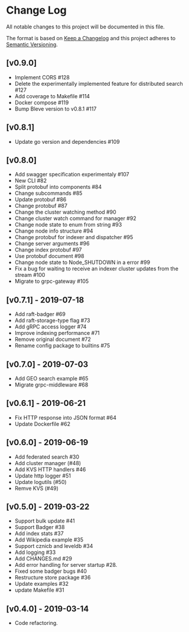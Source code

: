 # Change Log

All notable changes to this project will be documented in this file.

The format is based on [Keep a Changelog](http://keepachangelog.com/)
and this project adheres to [Semantic Versioning](http://semver.org/).

## [v0.9.0]

- Implement CORS #128
- Delete the experimentally implemented feature for distributed search #127
- Add coverage to Makefile #114
- Docker compose #119
- Bump Bleve version to v0.8.1 #117


## [v0.8.1]

- Update go version and dependencies #109


## [v0.8.0]

- Add swagger specification experimentaly #107
- New CLI #82
- Split protobuf into components #84
- Change subcommands #85
- Update protobuf #86
- Change protobuf #87
- Change the cluster watching method #90
- Change cluster watch command for manager #92
- Change node state to enum from string #93
- Change node info structure #94
- Change protobuf for indexer and dispatcher #95
- Change server arguments #96
- Change index protobuf #97
- Use protobuf document #98
- Change node state to Node_SHUTDOWN in a error #99
- Fix a bug for waiting to receive an indexer cluster updates from the stream #100
- Migrate to grpc-gateway #105


## [v0.7.1] - 2019-07-18

- Add raft-badger #69
- Add raft-storage-type flag #73
- Add gRPC access logger #74
- Improve indexing performance #71
- Remove original document #72
- Rename config package to builtins #75


## [v0.7.0] - 2019-07-03

- Add GEO search example #65
- Migrate grpc-middleware #68


## [v0.6.1] - 2019-06-21

- Fix HTTP response into JSON format #64
- Update Dockerfile #62


## [v0.6.0] - 2019-06-19

- Add federated search #30
- Add cluster manager (#48)
- Add KVS HTTP handlers #46
- Update http logger #51
- Update logutils (#50)
- Remve KVS (#49)


## [v0.5.0] - 2019-03-22

- Support bulk update #41
- Support Badger #38
- Add index stats #37
- Add Wikipedia example #35
- Support cznicb and leveldb #34
- Add logging #33
- Add CHANGES.md #29
- Add error handling for server startup #28.
- Fixed some badger bugs #40
- Restructure store package #36
- Update examples #32
- update Makefile #31


## [v0.4.0] - 2019-03-14

- Code refactoring.
